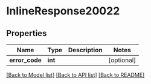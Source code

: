 # InlineResponse20022

## Properties
Name | Type | Description | Notes
------------ | ------------- | ------------- | -------------
**error_code** | **int** |  | [optional] 

[[Back to Model list]](../../README.md#documentation-for-models) [[Back to API list]](../../README.md#documentation-for-api-endpoints) [[Back to README]](../../README.md)


